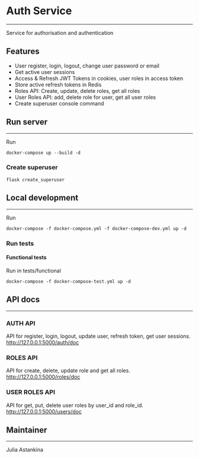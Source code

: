 # Auth Service
___

Service for authorisation and authentication
## Features
* User register, login, logout, change user password or email
* Get active user sessions
* Access & Refresh JWT Tokens in cookies, user roles in access token
* Store active refresh tokens in Redis
* Roles API: Create, update, delete roles, get all roles
* User Roles API: add, delete role for user, get all user roles 
* Create superuser console command
## Run server
___
Run
```
docker-compose up --build -d
```
### Create superuser
```
flask create_superuser 
```

## Local development
___
Run
```
docker-compose -f docker-compose.yml -f docker-compose-dev.yml up -d
```

### Run tests
#### Functional tests 

Run in tests/functional 
```
docker-compose -f docker-compose-test.yml up -d
```
## API docs
___
### AUTH API
API for register, login, logout, update user, refresh token, get user sessions.  
http://127.0.0.1:5000/auth/doc

### ROLES API
API for create, delete, update role and get all roles.   
http://127.0.0.1:5000/roles/doc

### USER ROLES API
API for get, put, delete user roles by user_id and role_id.  
http://127.0.0.1:5000/users/doc

## Maintainer
___
Julia Astankina